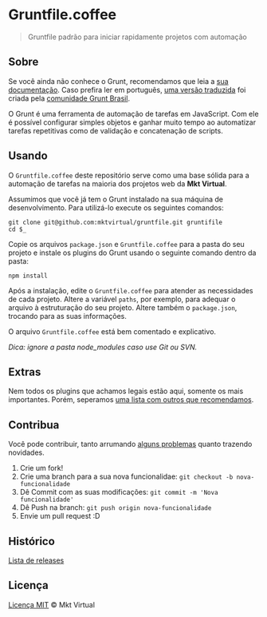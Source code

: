 Gruntfile.coffee
================

> Gruntfile padrão para iniciar rapidamente projetos com automação

## Sobre

Se você ainda não conhece o Grunt, recomendamos que leia a [sua documentação](http://gruntjs.com/getting-started). Caso prefira ler em português, [uma versão traduzida](https://github.com/gruntbrasil/grunt-docs) foi criada pela [comunidade Grunt Brasil](https://www.facebook.com/groups/gruntbrasil/).

O Grunt é uma ferramenta de automação de tarefas em JavaScript. Com ele é possível configurar simples objetos e ganhar muito tempo ao automatizar tarefas repetitivas como de validação e concatenação de scripts.

## Usando

O `Gruntfile.coffee` deste repositório serve como uma base sólida para a automação de tarefas na maioria dos projetos web da **Mkt Virtual**.

Assumimos que você já tem o Grunt instalado na sua máquina de desenvolvimento. Para utilizá-lo execute os seguintes comandos:

```shell
git clone git@github.com:mktvirtual/gruntfile.git gruntifile
cd $_
```

Copie os arquivos `package.json` e `Gruntfile.coffee` para a pasta do seu projeto e instale os plugins do Grunt usando o seguinte comando dentro da pasta:

```shell
npm install
```

Após a instalação, edite o `Gruntfile.coffee` para atender as necessidades de cada projeto. Altere a variável `paths`, por exemplo, para adequar o arquivo à estruturação do seu projeto. Altere também o `package.json`, trocando para as suas informações.

O arquivo `Gruntfile.coffee` está bem comentado e explicativo.

*Dica: ignore a pasta node_modules caso use Git ou SVN.*

## Extras

Nem todos os plugins que achamos legais estão aqui, somente os mais importantes. Porém, seperamos [uma lista com outros que recomendamos](https://github.com/mktvirtual/gruntfile/blob/master/EXTRAS.md).

## Contribua

Você pode contribuir, tanto arrumando [alguns problemas](https://github.com/mktvirtual/gruntfile/issues) quanto trazendo novidades.

1. Crie um fork!
2. Crie uma branch para a sua nova funcionalidae: `git checkout -b nova-funcionalidade`
3. Dê Commit com as suas modificações: `git commit -m 'Nova funcionalidade'`
4. Dê Push na branch: `git push origin nova-funcionalidade`
5. Envie um pull request :D

## Histórico

[Lista de releases](https://github.com/mktvirtual/gruntfile/releases)

## Licença

[Licença MIT](https://github.com/mktvirtual/gruntfile/blob/master/LICENSE) © Mkt Virtual

